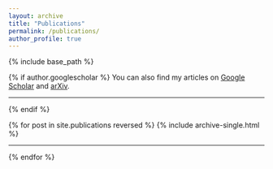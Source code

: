 ```yaml
---
layout: archive
title: "Publications"
permalink: /publications/
author_profile: true
---
```


{% include base_path %}

{% if author.googlescholar %}
  You can also find my articles on <a href="{{author.googlescholar}}">Google Scholar</a>
  and <a href="https://arxiv.org/search/?query=Bishop-Van+Horn&searchtype=author">arXiv</a>.

  ---------------------------------
{% endif %}

{% for post in site.publications reversed %}
  {% include archive-single.html %}

  ---------------------------------
{% endfor %}
